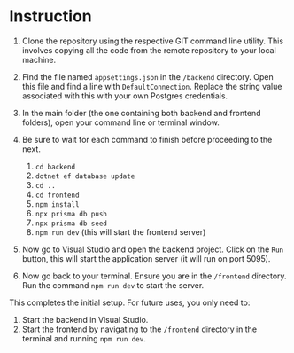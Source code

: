 # Instruction

1. Clone the repository using the respective GIT command line utility. This involves copying all the code from the remote repository to your local machine.
2. Find the file named `appsettings.json` in the `/backend` directory. Open this file and find a line with `DefaultConnection`. Replace the string value associated with this with your own Postgres credentials.

3. In the main folder (the one containing both backend and frontend folders), open your command line or terminal window.
4. Be sure to wait for each command to finish before proceeding to the next.

   1. `cd backend`
   2. `dotnet ef database update`
   3. `cd ..`
   4. `cd frontend`
   5. `npm install`
   6. `npx prisma db push`
   7. `npx prisma db seed`
   8. `npm run dev` (this will start the frontend server)

5. Now go to Visual Studio and open the backend project. Click on the `Run` button, this will start the application server (it will run on port 5095).
6. Now go back to your terminal. Ensure you are in the `/frontend` directory. Run the command `npm run dev` to start the server.

This completes the initial setup. For future uses, you only need to:

1. Start the backend in Visual Studio.
2. Start the frontend by navigating to the `/frontend` directory in the terminal and running `npm run dev`.
